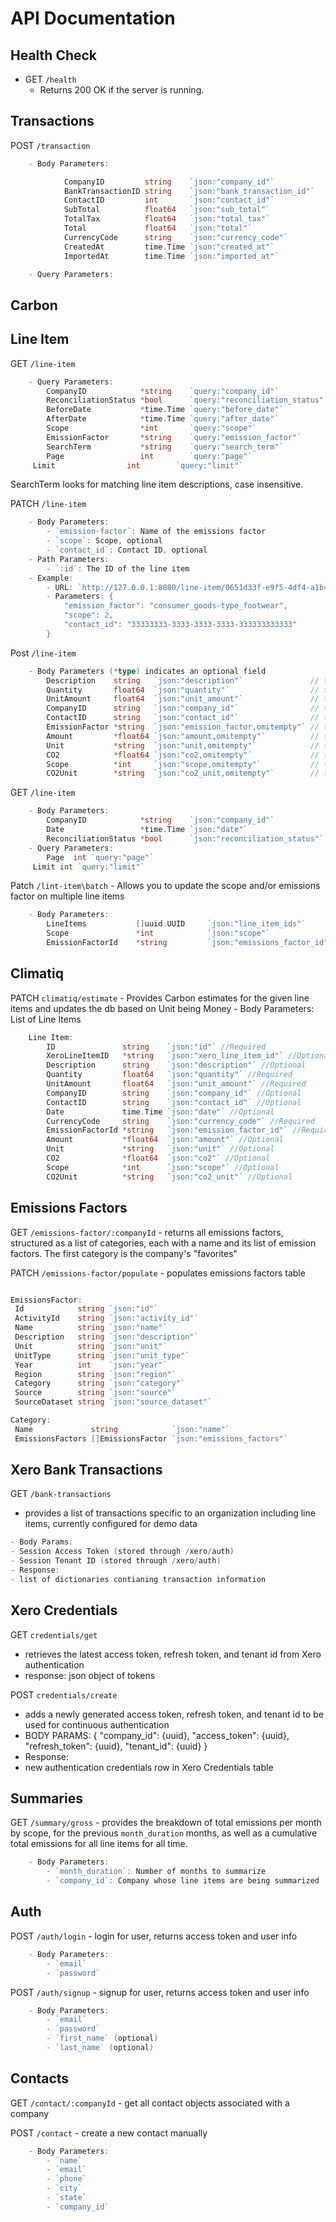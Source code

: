 # API Documentation

## Health Check

- GET `/health`
  - Returns 200 OK if the server is running.

## Transactions

POST `/transaction`

```go
    - Body Parameters:

            CompanyID         string    `json:"company_id"`
            BankTransactionID string    `json:"bank_transaction_id"`
            ContactID         int       `json:"contact_id"`
            SubTotal          float64   `json:"sub_total"`
            TotalTax          float64   `json:"total_tax"`
            Total             float64   `json:"total"`
            CurrencyCode      string    `json:"currency_code"`
            CreatedAt         time.Time `json:"created_at"`
            ImportedAt        time.Time `json:"imported_at"`

    - Query Parameters:
```

## Carbon

## Line Item

GET `/line-item`

```go
    - Query Parameters:
        CompanyID            *string    `query:"company_id"`
        ReconciliationStatus *bool      `query:"reconciliation_status"`
        BeforeDate           *time.Time `query:"before_date"`
        AfterDate            *time.Time `query:"after_date"`
        Scope                *int       `query:"scope"`
        EmissionFactor       *string    `query:"emission_factor"`
        SearchTerm           *string    `query:"search_term"`
        Page                 int        `query:"page"`
     Limit                int        `query:"limit"`

```

SearchTerm looks for matching line item descriptions, case insensitive.

PATCH `/line-item`

```go
    - Body Parameters:
        - `emission-factor`: Name of the emissions factor
        - `scope`: Scope, optional 
        - `contact_id`: Contact ID, optional
    - Path Parameters:
        - `:id`: The ID of the line item
    - Example:
        - URL: `http://127.0.0.1:8080/line-item/0651d33f-e9f5-4df4-a1b4-155c0e6cceff`
        - Parameters: {
            "emission_factor": "consumer_goods-type_footwear",
            "scope": 2, 
            "contact_id": "33333333-3333-3333-3333-333333333333"
        }
```

Post `/line-item`

```go
    - Body Parameters (*type) indicates an optional field
        Description    string   `json:"description"`               // the description for a line item, non-empty
        Quantity       float64  `json:"quantity"`                  // the quantity of items purchased, >= 0
        UnitAmount     float64  `json:"unit_amount"`               // the price, >= 0
        CompanyID      string   `json:"company_id"`                // the id of the associated company, uuid
        ContactID      string   `json:"contact_id"`                // the id of the associated contact, uuid
        EmissionFactor *string  `json:"emission_factor,omitempty"` // the emission factor as known by climatiq
        Amount         *float64 `json:"amount,omitempty"`          // the amount of the emission factor, >= 0
        Unit           *string  `json:"unit,omitempty"`            // the unit of the emission factor
        CO2            *float64 `json:"co2,omitempty"`             // the amount of CO2, >= 0
        Scope          *int     `json:"scope,omitempty"`           // the scope of the line-item
        CO2Unit        *string  `json:"co2_unit,omitempty"`        // the unit of CO2
```

GET `/line-item`

```go
    - Body Parameters:
        CompanyID            *string    `json:"company_id"`
        Date                 *time.Time `json:"date"`
        ReconciliationStatus *bool      `json:"reconciliation_status"`
    - Query Parameters:
        Page  int `query:"page"`
     Limit int `query:"limit"`

```

Patch `/lint-item\batch`
    - Allows you to update the scope and/or emissions factor on multiple line items

```go
    - Body Parameters:
        LineItems           []uuid.UUID     `json:"line_item_ids"`
        Scope               *int            `json:"scope"`
        EmissionFactorId    *string         `json:"emissions_factor_id"`
```

## Climatiq

PATCH `climatiq/estimate`
    - Provides Carbon estimates for the given line items and updates the db based on Unit being Money
    - Body Parameters:
        List of Line Items

```go
    Line Item:
        ID               string    `json:"id"` //Required
        XeroLineItemID   *string   `json:"xero_line_item_id"` //Optional
        Description      string    `json:"description"` //Optional
        Quantity         float64   `json:"quantity"` //Required
        UnitAmount       float64   `json:"unit_amount"` //Required
        CompanyID        string    `json:"company_id"` //Optional
        ContactID        string    `json:"contact_id"` //Optional
        Date             time.Time `json:"date"` //Optional
        CurrencyCode     string    `json:"currency_code"` //Required
        EmissionFactorId *string   `json:"emission_factor_id"` //Required
        Amount           *float64  `json:"amount"` //Optional
        Unit             *string   `json:"unit"` //Optional
        CO2              *float64  `json:"co2"` //Optional
        Scope            *int      `json:"scope"` //Optional
        CO2Unit          *string   `json:"co2_unit"` //Optional
```

## Emissions Factors

GET `/emissions-factor/:companyId`
    - returns all emissions factors, structured as a list of categories, each with a name and its list of emission factors. The first category is the company's "favorites"

PATCH `/emissions-factor/populate`
    - populates emissions factors table

```go

EmissionsFactor:
 Id            string `json:"id"`
 ActivityId    string `json:"activity_id"`
 Name          string `json:"name"`
 Description   string `json:"description"`
 Unit          string `json:"unit"`
 UnitType      string `json:"unit_type"`
 Year          int    `json:"year"`
 Region        string `json:"region"`
 Category      string `json:"category"`
 Source        string `json:"source"`
 SourceDataset string `json:"source_dataset"`

Category:
 Name             string            `json:"name"`
 EmissionsFactors []EmissionsFactor `json:"emissions_factors"`

```

## Xero Bank Transactions

GET `/bank-transactions`

- provides a list of transactions specific to an organization including line items, currently configured for demo data

 ``` go
- Body Params:
 - Session Access Token (stored through /xero/auth)
 - Session Tenant ID (stored through /xero/auth)
- Response:
 - list of dictionaries contianing transaction information
```

## Xero Credentials

GET `credentials/get`

- retrieves the latest access token, refresh token, and tenant id from Xero authentication
- response: json object of tokens

POST `credentials/create`

- adds a newly generated access token, refresh token, and tenant id to be used for continuous authentication
- BODY PARAMS:
  {
      "company_id": {uuid},
      "access_token": {uuid},
      "refresh_token": {uuid},
      "tenant_id": {uuid}
  }
- Response:
- new authentication credentials row in Xero Credentials table

## Summaries

GET `/summary/gross`
    - provides the breakdown of total emissions per month by scope, for the previous `month_duration` months, as well as a cumulative total emissions for all line items for all time.

```go
    - Body Parameters:
        - `month_duration`: Number of months to summarize
        - `company_id`: Company whose line items are being summarized
```

## Auth

POST `/auth/login`
    - login for user, returns access token and user info

```go
    - Body Parameters:
        - `email`
        - `password`
```

POST `/auth/signup`
    - signup for user, returns access token and user info

```go
    - Body Parameters:
        - `email`
        - `password`
        - `first_name` (optional)
        - `last_name` (optional)
```

## Contacts

GET `/contact/:companyId`
    - get all contact objects associated with a company

POST `/contact`
    - create a new contact manually

```go
    - Body Parameters:
        - `name`
        - `email`
        - `phone`
        - `city`
        - `state`
        - `company_id`
```
